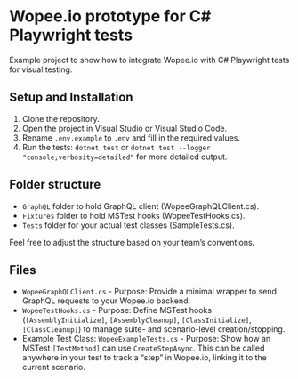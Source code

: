 # Wopee.io prototype for C# Playwright tests

Example project to show how to integrate Wopee.io with C# Playwright tests for visual testing.

## Setup and Installation

1. Clone the repository.
2. Open the project in Visual Studio or Visual Studio Code.
3. Rename `.env.example` to `.env` and fill in the required values.
4. Run the tests: `dotnet test` or `dotnet test --logger "console;verbosity=detailed"` for more detailed output.

## Folder structure

- `GraphQL` folder to hold GraphQL client (WopeeGraphQLClient.cs).
- `Fixtures` folder to hold MSTest hooks (WopeeTestHooks.cs).
- `Tests` folder for your actual test classes (SampleTests.cs).

Feel free to adjust the structure based on your team’s conventions.

## Files

- `WopeeGraphQLClient.cs` - Purpose: Provide a minimal wrapper to send GraphQL requests to your Wopee.io backend.
- `WopeeTestHooks.cs` - Purpose: Define MSTest hooks (`[AssemblyInitialize]`, `[AssemblyCleanup]`, `[ClassInitialize]`, `[ClassCleanup]`) to manage suite- and scenario-level creation/stopping.
- Example Test Class: `WopeeExampleTests.cs` - Purpose: Show how an MSTest `[TestMethod]` can use `CreateStepAsync`. This can be called anywhere in your test to track a “step” in Wopee.io, linking it to the current scenario.
